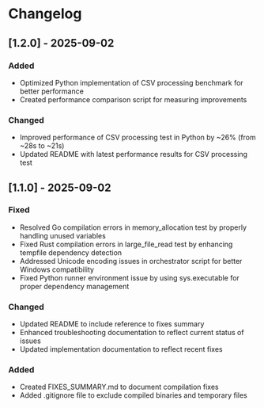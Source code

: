 # Changelog

## [1.2.0] - 2025-09-02

### Added
- Optimized Python implementation of CSV processing benchmark for better performance
- Created performance comparison script for measuring improvements

### Changed
- Improved performance of CSV processing test in Python by ~26% (from ~28s to ~21s)
- Updated README with latest performance results for CSV processing test

## [1.1.0] - 2025-09-02

### Fixed
- Resolved Go compilation errors in memory_allocation test by properly handling unused variables
- Fixed Rust compilation errors in large_file_read test by enhancing tempfile dependency detection
- Addressed Unicode encoding issues in orchestrator script for better Windows compatibility
- Fixed Python runner environment issue by using sys.executable for proper dependency management

### Changed
- Updated README to include reference to fixes summary
- Enhanced troubleshooting documentation to reflect current status of issues
- Updated implementation documentation to reflect recent fixes

### Added
- Created FIXES_SUMMARY.md to document compilation fixes
- Added .gitignore file to exclude compiled binaries and temporary files